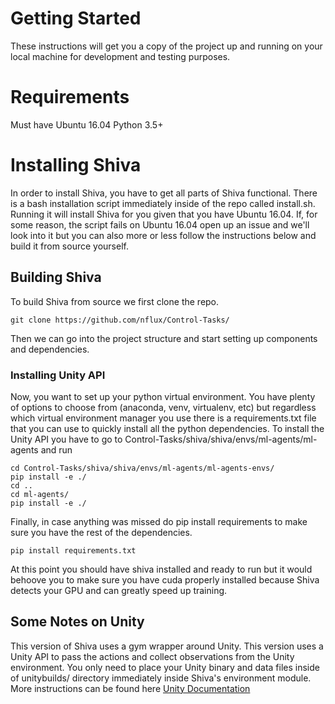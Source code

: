 # Getting Started

These instructions will get you a copy of the project up and running on your local machine for development and testing purposes.

# Requirements
Must have Ubuntu 16.04
Python 3.5+

# Installing Shiva

In order to install Shiva, you have to get all parts of Shiva functional. There is a bash installation script immediately inside of the repo called install.sh. Running it will install Shiva for you given that you have Ubuntu 16.04. If, for some reason, the script fails on Ubuntu 16.04 open up an issue and we'll look into it but you can also more or less follow the instructions below and build it from source yourself.

## Building Shiva

To build Shiva from source we first clone the repo.

```
git clone https://github.com/nflux/Control-Tasks/
```

Then we can go into the project structure and start setting up components and dependencies. 


### Installing Unity API
Now, you want to set up your python virtual environment. You have plenty of options to choose from (anaconda, venv, virtualenv, etc) but regardless which virtual environment manager you use there is a requirements.txt file that you can use to quickly install all the python dependencies. To install the Unity API you have to go to Control-Tasks/shiva/shiva/envs/ml-agents/ml-agents and run

```
cd Control-Tasks/shiva/shiva/envs/ml-agents/ml-agents-envs/
pip install -e ./
cd ..
cd ml-agents/
pip install -e ./
```
Finally, in case anything was missed do pip install requirements to make sure you have the rest of the dependencies.
```
pip install requirements.txt
```
At this point you should have shiva installed and ready to run but it would behoove you to make sure you have cuda properly installed because Shiva detects your GPU and can greatly speed up training.

## Some Notes on Unity

This version of Shiva uses a gym wrapper around Unity. This version uses a Unity API to pass the actions and collect observations from the Unity environment. You only need to place your Unity binary and data files inside of unitybuilds/ directory immediately inside Shiva's environment module. More instructions can be found here [Unity Documentation](https://github.com/nflux/Control-Tasks/blob/master/shiva/docs/Unity.md) 
